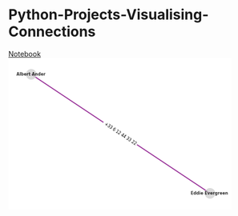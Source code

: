 # Python-Projects-Visualising-Connections

[Notebook](https://github.com/natnew/Python-Projects-Visualising-Connections/blob/main/Untitled10.ipynb)
![Image](https://github.com/natnew/Python-Projects-Visualising-Connections/blob/main/Connections%203.png)
